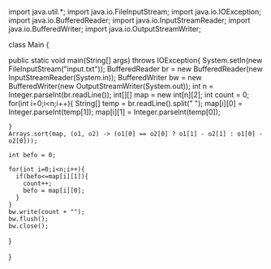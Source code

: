 import java.util.*;
import java.io.FileInputStream;
import java.io.IOException;
import java.io.BufferedReader;
import java.io.InputStreamReader;
import java.io.BufferedWriter;
import java.io.OutputStreamWriter;



class Main {

  public static void main(String[] args) throws IOException{
    System.setIn(new FileInputStream("input.txt"));
    BufferedReader br = new BufferedReader(new InputStreamReader(System.in));
    BufferedWriter bw = new BufferedWriter(new OutputStreamWriter(System.out));
    int n = Integer.parseInt(br.readLine());
    int[][] map = new int[n][2];
    int count = 0;
    for(int i=0;i<n;i++){
      String[] temp = br.readLine().split(" ");
      map[i][0] = Integer.parseInt(temp[1]);
      map[i][1] = Integer.parseInt(temp[0]);

    }
    Arrays.sort(map, (o1, o2) -> (o1[0] == o2[0] ? o1[1] - o2[1] : o1[0] - o2[0]));
    
    int befo = 0;
    
    for(int i=0;i<n;i++){
      if(befo<=map[i][1]){
        count++;
        befo = map[i][0];
      }
    }
    bw.write(count + "");
    bw.flush();
    bw.close();
  }

}

